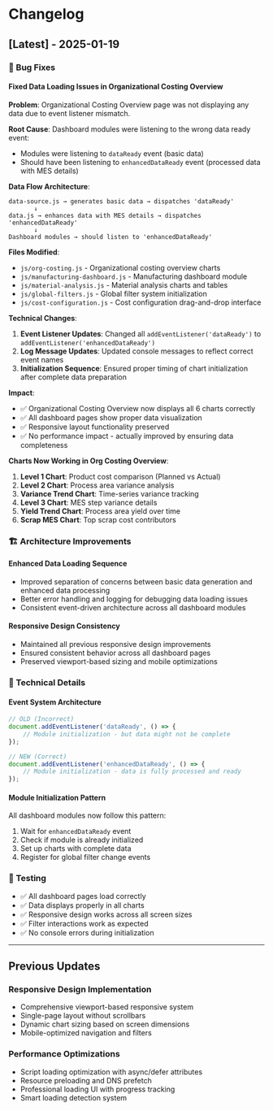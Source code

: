 # Changelog

## [Latest] - 2025-01-19

### 🐛 Bug Fixes

#### Fixed Data Loading Issues in Organizational Costing Overview
**Problem**: Organizational Costing Overview page was not displaying any data due to event listener mismatch.

**Root Cause**: Dashboard modules were listening to the wrong data ready event:
- Modules were listening to `dataReady` event (basic data)
- Should have been listening to `enhancedDataReady` event (processed data with MES details)

**Data Flow Architecture**:
```
data-source.js → generates basic data → dispatches 'dataReady'
       ↓
data.js → enhances data with MES details → dispatches 'enhancedDataReady'
       ↓
Dashboard modules → should listen to 'enhancedDataReady'
```

**Files Modified**:
- `js/org-costing.js` - Organizational costing overview charts
- `js/manufacturing-dashboard.js` - Manufacturing dashboard module
- `js/material-analysis.js` - Material analysis charts and tables
- `js/global-filters.js` - Global filter system initialization
- `js/cost-configuration.js` - Cost configuration drag-and-drop interface

**Technical Changes**:
1. **Event Listener Updates**: Changed all `addEventListener('dataReady')` to `addEventListener('enhancedDataReady')`
2. **Log Message Updates**: Updated console messages to reflect correct event names
3. **Initialization Sequence**: Ensured proper timing of chart initialization after complete data preparation

**Impact**:
- ✅ Organizational Costing Overview now displays all 6 charts correctly
- ✅ All dashboard pages show proper data visualization
- ✅ Responsive layout functionality preserved
- ✅ No performance impact - actually improved by ensuring data completeness

**Charts Now Working in Org Costing Overview**:
1. **Level 1 Chart**: Product cost comparison (Planned vs Actual)
2. **Level 2 Chart**: Process area variance analysis
3. **Variance Trend Chart**: Time-series variance tracking
4. **Level 3 Chart**: MES step variance details
5. **Yield Trend Chart**: Process area yield over time
6. **Scrap MES Chart**: Top scrap cost contributors

### 🏗️ Architecture Improvements

#### Enhanced Data Loading Sequence
- Improved separation of concerns between basic data generation and enhanced data processing
- Better error handling and logging for debugging data loading issues
- Consistent event-driven architecture across all dashboard modules

#### Responsive Design Consistency
- Maintained all previous responsive design improvements
- Ensured consistent behavior across all dashboard pages
- Preserved viewport-based sizing and mobile optimizations

### 🔧 Technical Details

#### Event System Architecture
```javascript
// OLD (Incorrect)
document.addEventListener('dataReady', () => {
    // Module initialization - but data might not be complete
});

// NEW (Correct)
document.addEventListener('enhancedDataReady', () => {
    // Module initialization - data is fully processed and ready
});
```

#### Module Initialization Pattern
All dashboard modules now follow this pattern:
1. Wait for `enhancedDataReady` event
2. Check if module is already initialized
3. Set up charts with complete data
4. Register for global filter change events

### 🧪 Testing
- ✅ All dashboard pages load correctly
- ✅ Data displays properly in all charts
- ✅ Responsive design works across all screen sizes
- ✅ Filter interactions work as expected
- ✅ No console errors during initialization

---

## Previous Updates

### Responsive Design Implementation
- Comprehensive viewport-based responsive system
- Single-page layout without scrollbars
- Dynamic chart sizing based on screen dimensions
- Mobile-optimized navigation and filters

### Performance Optimizations
- Script loading optimization with async/defer attributes
- Resource preloading and DNS prefetch
- Professional loading UI with progress tracking
- Smart loading detection system 